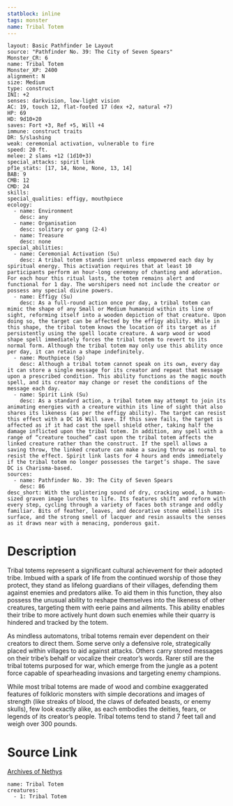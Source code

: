 ```yaml
---
statblock: inline
tags: monster
name: Tribal Totem
---
```

```statblock
layout: Basic Pathfinder 1e Layout
source: "Pathfinder No. 39: The City of Seven Spears"
Monster_CR: 6
name: Tribal Totem
Monster_XP: 2400
alignment: N
size: Medium
type: construct
INI: +2
senses: darkvision, low-light vision
AC: 19, touch 12, flat-footed 17 (dex +2, natural +7)
HP: 69
HD: 9d10+20
saves: Fort +3, Ref +5, Will +4
immune: construct traits
DR: 5/slashing
weak: ceremonial activation, vulnerable to fire
speed: 20 ft.
melee: 2 slams +12 (1d10+3)
special_attacks: spirit link
pf1e_stats: [17, 14, None, None, 13, 14]
BAB: 9
CMB: 12
CMD: 24
skills: 
special_qualities: effigy, mouthpiece
ecology:
  - name: Environment
    desc: any
  - name: Organisation
    desc: solitary or gang (2-4)
  - name: Treasure
    desc: none
special_abilities:
  - name: Ceremonial Activation (Su)
    desc: A tribal totem stands inert unless empowered each day by spiritual energy. This activation requires that at least 10 participants perform an hour-long ceremony of chanting and adoration. For each hour this ritual lasts, the totem remains alert and functional for 1 day. The worshipers need not include the creator or possess any special divine powers.
  - name: Effigy (Su)
    desc: As a full-round action once per day, a tribal totem can mimic the shape of any Small or Medium humanoid within its line of sight, reforming itself into a wooden depiction of that creature. Upon doing so, the target can be affected by the effigy ability. While in this shape, the tribal totem knows the location of its target as if persistently using the spell locate creature. A warp wood or wood shape spell immediately forces the tribal totem to revert to its normal form. Although the tribal totem may only use this ability once per day, it can retain a shape indefinitely.
  - name: Mouthpiece (Sp)
    desc: Although a tribal totem cannot speak on its own, every day it can store a single message for its creator and repeat that message upon a prescribed condition. This ability functions as the magic mouth spell, and its creator may change or reset the conditions of the message each day.
  - name: Spirit Link (Su)
    desc: As a standard action, a tribal totem may attempt to join its animating energies with a creature within its line of sight that also shares its likeness (as per the effigy ability). The target can resist this effect with a DC 16 Will save. If this save fails, the target is affected as if it had cast the spell shield other, taking half the damage inflicted upon the tribal totem. In addition, any spell with a range of “creature touched” cast upon the tribal totem affects the linked creature rather than the construct. If the spell allows a saving throw, the linked creature can make a saving throw as normal to resist the effect. Spirit link lasts for 4 hours and ends immediately if the tribal totem no longer possesses the target’s shape. The save DC is Charisma-based.
sources:
  - name: Pathfinder No. 39: The City of Seven Spears
    desc: 86
desc_short: With the splintering sound of dry, cracking wood, a human-sized graven image lurches to life. Its features shift and reform with every step, cycling through a variety of faces both strange and oddly familiar. Bits of feather, leaves, and decorative stone embellish its surface, and the strong smell of lacquer and resin assaults the senses as it draws near with a menacing, ponderous gait.
```
# Description
Tribal totems represent a significant cultural achievement for their adopted tribe. Imbued with a spark of life from the continued worship of those they protect, they stand as lifelong guardians of their villages, defending them against enemies and predators alike. To aid them in this function, they also possess the unusual ability to reshape themselves into the likeness of other creatures, targeting them with eerie pains and ailments. This ability enables their tribe to more actively hunt down such enemies while their quarry is hindered and tracked by the totem.

As mindless automatons, tribal totems remain ever dependent on their creators to direct them. Some serve only a defensive role, strategically placed within villages to aid against attacks. Others carry stored messages on their tribe’s behalf or vocalize their creator’s words. Rarer still are the tribal totems purposed for war, which emerge from the jungle as a potent force capable of spearheading invasions and targeting enemy champions.

While most tribal totems are made of wood and combine exaggerated features of folkloric monsters with simple decorations and images of strength (like streaks of blood, the claws of defeated beasts, or enemy skulls), few look exactly alike, as each embodies the deities, fears, or legends of its creator’s people. Tribal totems tend to stand 7 feet tall and weigh over 300 pounds.
# Source Link
[Archives of Nethys](https://aonprd.com/MonsterDisplay.aspx?ItemName=Tribal%20Totem)
```encounter-table
name: Tribal Totem
creatures:
  - 1: Tribal Totem
```
